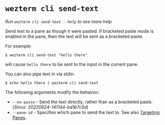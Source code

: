 # `wezterm cli send-text`

*Run `wezterm cli send-text --help` to see more help*

Send text to a pane as though it were pasted. If bracketed paste mode is
enabled in the pane, then the text will be sent as a bracketed paste.

For example:

```
$ wezterm cli send-text "hello there"
```

will cause `hello there` to be sent to the input in the current pane.

You can also pipe text in via stdin:

```
$ echo hello there | wezterm cli send-text
```

The following arguments modify the behavior:

* `--no-paste` - Send the text directly, rather than as a bracketed paste. (*Since: 20220624-141144-bd1b7c5d*)
* `--pane-id` - Specifies which pane to send the text to. See also [Targeting Panes](index.md#targeting-panes).
